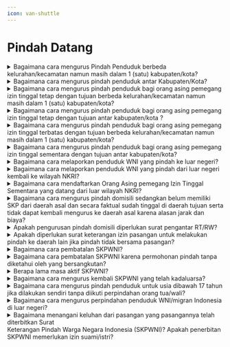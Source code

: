 ```yaml
---
icon: van-shuttle
---
```


# Pindah Datang

<details>

<summary>Bagaimana cara mengurus Pindah Penduduk berbeda kelurahan/kecamatan namun masih dalam 1 (satu) kabupaten/kota?</summary>

Berdasarkan ketentutan Pasal 25 ayat (3)&#x20;Peraturan Presiden 96 Tahun 2018 bahwa syarat&#x20;pengurusan pindah penduduk adalah Fotokopi Kartu&#x20;Keluarga, dengan tata caranya sebagai berikut:

1. WNI mengisi Formulir Pendaftaran Perpindahan   &#x20;Penduduk (F-1.03);
2. WNI melampirkan fotokopi KK;
3. Dalam hal penduduk menumpang KK, menyewa   &#x20;rumah, kontrak dan kost perlu menyerahkan surat   &#x20;pernyataan tidak keberatan dari pemilik rumah;
4. Apabila Kepala Keluarga dan seluruh anggota   &#x20;keluarga pindah, maka Disdukcapil   \
   Kabupaten/Kota menerbitkan KK dengan nomor&#x20;   KK tetap;
5. Dalam hal Kepala Keluarga tidak pindah, maka   &#x20;Disdukcapil Kabupaten/Kota menerbitkan KK   &#x20;dengan nomor KK tetap;
6. Dalam hal Kepala Keluarga pindah namun   &#x20;anggota keluarga tidak pindah, maka Disdukcapil   &#x20;menerbitkan KK dengan nomor KK baru;
7. Dalam hal anggota keluarga yang tidak pindah   &#x20;dan tidak memenuhi syarat menjadi Kepala   &#x20;Keluarga maka ditumpangkan ke Kartu Keluarga   &#x20;lainnya dan diterbitkan Kartu Keluarga karena   &#x20;menumpang;
8. Disdukcapil menarik KTP-el dan/atau KIA bagi   &#x20;penduduk yang pindah dan mengganti KTP-el   &#x20;dan/atau KIA dengan alamat baru;   &#x20;
9. Disdukcapil memusnahkan KTP-el dan/atau KIA   &#x20;alamat lama; dan
10. Disdukcapil menerbitkan KK bagi penduduk yang    &#x20;pindah dengan alamat baru.

Catatan:

1. Tidak perlu diterbitkan SKPWNI;
2. Untuk pelayanan online/daring, persyaratan yang   &#x20;discan/difoto untuk diunggah harus aslinya.

**Sumber rujukan:**

* Pasal 25 ayat (3) Peraturan Presiden Nomor 96  &#x20;Tahun 2018 tentang Persyaratan dan Tata Cara  &#x20;Pendaftaran Penduduk dan Pencatatan Sipil. ([link](https://peraturan.go.id/id/perpres-no-96-tahun-2018))
* Peraturan Menteri Dalam Negeri Nomor 109 Tahun  &#x20;2019 tentang Formulir dan Buku Yang Digunakan  &#x20;Dalam Administrasi Kependudukan. ([link](https://peraturan.go.id/id/permendagri-no-109-tahun-2019))
* Surat Edaran Dirjen Dukcapil Nomor  &#x20;470/13287/Dukcapil Tanggal 28 September 2021  &#x20;Tentang Jenis Layanan, Persyaratan dan  &#x20;Penjelasan Pendaftaran Penduduk dan Pencatatan.

{% hint style="success" %}
Dibuat:  23 Juni 2025 10:00 WIB | Perubahan terakhir: 23 Juni 2025 10:00 WIB
{% endhint %}

</details>



<details>

<summary>Bagaimana cara mengurus pindah penduduk antar Kabupaten/Kota?</summary>

Berdasarkan ketentutan Pasal 25 ayat (3)&#x20;Peraturan Presiden 96 Tahun 2018 bahwa syarat&#x20;pengurusan pindah penduduk adalah Fotokopi Kartu&#x20;Keluarga. Penduduk mengurus penerbitan Surat&#x20;Keterangan Pindah WNI (SKPWNI) dari Disdukcapil&#x20;daerah asal selanjutnya SKPWNI diserahkan ke&#x20;Disdukcapil daerah tujuan untuk dilakukan penerbitan&#x20;KK dan KTP-el/KIA dengan alamat baru.

**Tata cara mengurus SKPWNI dari daerah asal:**

1. WNI mengisi Formulir Pendaftaran Perpindahan   &#x20;Penduduk (F-1.03);
2. WNI melampirkan fotokopi KK;
3. Dinas menerbitkan KK dengan nomor KK tetap   &#x20;apabila Kepala Keluarga tidak pindah;
4. Dinas menerbitkan KK dengan nomor KK baru   &#x20;apabila Kepala Keluarga pindah namun  anggota   &#x20;keluarga tidak pindah;
5. Dalam hal seluruh anggota keluarga masih   &#x20;berusia di bawah 17 tahun tidak pindah, maka   &#x20;diperlukan kepala keluarga yang telah dewasa.   &#x20;Solusinya adalah ada Saudara yang bersedia   &#x20;pindah menjadi Kepala Keluarga di dalam   &#x20;Keluarga ini atau anak-anak dimaksud dititipkan   &#x20;pada Kartu Keluarga saudaranya yang terdekat   &#x20;dengan membuat surat pernyataan bersedia   &#x20;menjadi wali;
6. Disdukcapil menerbitkan SKPWNI bagi penduduk   &#x20;yang pindah; dan
7. Disdukcapil tidak menarik KTPel dan/atau KIA   &#x20;penduduk yang pindah, karena KTPel dan/atau   &#x20;KIA ditarik di daerah tujuan.

**Catatan:**\
Untuk pelayanan online/Daring, persyaratan yang&#x20;discan/difoto untuk diunggah harus aslinya.

**Tata cara ketika telah berada di daerah tujuan:**

1. WNI menyerahkan **SKPWNI** di Disdukcapil   &#x20;Tujuan;
2. Dalam hal WNI menumpang KK, menyewa rumah,   &#x20;kontrak dan kost perlu menyerahkan surat   &#x20;pernyataan tidak keberatan dari pemilik rumah di   &#x20;tempat layanan tujuan;
3. WNI menyerahkan KTPel dan/atau KIA alamat   &#x20;lama untuk diterbitkan KTP-el dan/atau KIA   &#x20;dengan alamat baru; dan
4. Dalam hal WNI secara faktual sudah berada di   &#x20;daerah tujuan dan belum mempunyai SKP   &#x20;maka Disdukcapil tujuan membantu komunikasi   &#x20;melalui media elektronik untuk pengurusan SKP   &#x20;dengan Disdukcapil daerah asal dilengkapi   &#x20;dengan:
   1. WNI mengisi Formulir Pendaftaran      &#x20;Perpindahan Penduduk (F-1.03);
   2. WNI melampirkan fotokopi KK;
   3. Dalam hal WNI tidak dapat melampirkan KK,      &#x20;maka WNI dapat mengisi Formulir      \
      Pendaftaran Perpindahan Penduduk (F-1.03)      &#x20;secara lengkap dengan meminta informasi      &#x20;NIK dan Nomor KK ke Disdukcapil daerah      &#x20;tujuan. Disdukcapil daerah tujuan melakukan      &#x20;pencarian data melalui SIAK Konsolidasi      &#x20;untuk mengetahui NIK dan Nomor KK;
   4. Dinas daerah tujuan membuat surat      &#x20;permohonan kepada Disdukcapil daerah asal      \
      agar melakukan penerbitan SKPWNI.      &#x20;Permohonan ini dengan melampirkan Formulir      \
      Pendaftaran Perpindahan Penduduk (F-1.03).
5. Disdukcapil menerbitkan KTP-el dan/atau KIA   &#x20;dengan alamat baru.
6. Disdukcapil memusnahkan KTP-el dan/atau KIA   &#x20;alamat lama.

**Sumber rujukan:**

* Pasal 25 ayat (3) Peraturan Presiden Nomor 96  Tahun 2018 tentang Persyaratan dan Tata Cara  &#x20;Pendaftaran Penduduk dan Pencatatan Sipil. ([link](https://peraturan.go.id/id/permendagri-no-108-tahun-2019))
* Pasal 31 Peraturan Menteri Dalam Negeri Nomor  &#x20;108 Tahun 2019 Persyaratan dan Tata Cara  &#x20;Pendaftaran Penduduk dan Pencatatan Sipil. ([link](https://peraturan.go.id/id/permendagri-no-108-tahun-2019))
* Peraturan Menteri Dalam Negeri Nomor 109 Tahun  &#x20;2019 tentang Formulir dan Buku Yang Digunakan  &#x20;Dalam Administrasi Kependudukan. ([link](https://peraturan.go.id/id/permendagri-no-109-tahun-2019))
* Surat Edaran Dirjen Dukcapil No.  &#x20;470/13287/Dukcapil Tanggal 28 September 2021  \
  Tentang Jenis Layanan, Persyaratan dan  &#x20;Penjelasan Pendaftaran Penduduk dan Pencatatan sipil

{% hint style="success" %}
Dibuat:  23 Juni 2025 10:00 WIB | Perubahan terakhir: 23 Juni 2025 10:00 WIB
{% endhint %}

</details>



<details>

<summary>Bagaimana cara mengurus pindah penduduk bagi orang asing pemegang izin tinggal tetap dengan tujuan berbeda kelurahan/kecamatan namun masih dalam 1 (satu) kabupaten/kota?</summary>

Berdasarkan ketentutan Pasal 27 ayat (2) Peraturan Presiden Nomor 96 Tahun 2018 bahwa syarat pengurusan pindah penduduk orang asing pemegang izin tinggal tetap adalah:

1. Fotokopi Kartu Keluarga;&#x20;
2. Fotokopi KTP-el;&#x20;
3. Fotokopi Dokumen Perjalanan; dan&#x20;
4. Fotokopi kartu izin tinggal tetap.&#x20;

Tata cara:&#x20;

1. OA mengisi Formulir Pendaftaran Perpindahan Penduduk (F-1.03); 37&#x20;
2. OA melampirkan fotokopi KK, KTP-el, Dokumen Perjalanan dan kartu izin tinggal tetap;
3. Dalam hal OA menumpang KK, menyewa rumah, kontrak dan kost perlu menyerahkan surat pernyataan tidak keberatan dari pemilik rumah;&#x20;
4. Disdukcapil menarik KTP-el dan/atau KIA bagi OA yang pindah dan mengganti KTP-el dan/atau KIA dengan alamat baru;&#x20;
5. Disdukcapil memusnahkan KTP-el dan/atau KIA alamat lama; dan
6. Disdukcapil menerbitkan KK bagi OA yang pindah dengan alamat baru.&#x20;

Catatan:&#x20;

1. Tidak perlu diterbitkan SKP;&#x20;
2. Untuk pelayanan online/daring, persyaratan yang discan/difoto untuk diunggah harus aslinya.&#x20;

**Sumber rujukan:**

* Pasal 27 ayat (2) Peraturan Presiden Nomor 96 Tahun 2018 tentang Persyaratan dan Tata Cara Pendaftaran Penduduk dan Pencatatan Sipil. ([link](https://peraturan.go.id/id/perpres-no-96-tahun-2018))
* Peraturan Menteri Dalam Negeri Nomor 109 Tahun 2019 tentang Formulir dan Buku Yang Digunakan Dalam Administrasi Kependudukan.([link](https://peraturan.go.id/id/permendagri-no-109-tahun-2019))
* Surat Dirjen Dukcapil yang ditujukan kepada Kepala Dinas Dukcapil di Seluruh Indonesia Nomor 470/13287/Dukcapil tanggal 28 September 2021 hal Jenis Layanan, Persyaratan dan Penjelasan Pendaftaran Penduduk dan Pencatatan Sipil.

</details>



<details>

<summary>Bagaimana cara mengurus pindah penduduk bagi orang asing pemegang izin tinggal tetap dengan tujuan antar kabupaten/kota ?</summary>

Berdasarkan ketentutan Pasal 27 ayat (2) Peraturan Presiden Nomor 96 Tahun 2018 bahwa syarat pengurusan pindah penduduk orang asing pemegang izin tinggal tetap adalah:&#x20;

1. Fotokopi Kartu Keluarga;&#x20;
2. Fotokopi KTP-el;&#x20;
3. Fotokopi Dokumen Perjalanan; dan&#x20;
4. Fotokopi kartu izin tinggal tetap.&#x20;

Orang Asing mengurus penerbitan Surat Keterangan Pindah (SKP) dari Disdukcapil daerah asal selanjutnya SKP diserahkan ke Disdukcapil daerah tujuan untuk dilakukan penerbitan KK dan KTP-el/KIA yang baru.&#x20;

Tata cara mengurus SKP dari daerah asal:&#x20;

1. OA mengisi Formulir Pendaftaran Perpindahan Penduduk (F-1.03);&#x20;
2. OA melampirkan fotokopi KK, KTP-el, Dokumen Perjalanan dan KITAP;&#x20;
3. Disdukcapil menerbitkan SKP bagi OA yang pindah; dan&#x20;
4. Disdukcapil tidak menarik KTP-el dan/atau KIA OA yang pindah, karena KTP-el dan/atau KIA ditarik di daerah tujuan.&#x20;

Tata cara mengurus pindah di daerah tujuan:&#x20;

1. OA menyerahkan SKP di Disdukcapil tujuan;&#x20;
2. Dalam hal OA menumpang KK, menyewa rumah, kontrak dan kost perlu menyerahkan surat pernyataan tidak keberatan dari pemilik rumah di tempat layanan tujuan;&#x20;
3. OA menyerahkan KTP-el dan/atau KIA alamat lama untuk diterbitkan KTP-el dan/atau KIA dengan alamat baru; dan&#x20;
4. Disdukcapil memusnahkan KTP-el dan/atau KIA alamat lama.&#x20;

**Sumber rujukan:**

* Pasal 27 ayat (2) Peraturan Presiden Nomor 96 Tahun 2018 tentang Persyaratan dan Tata Cara Pendaftaran Penduduk dan Pencatatan Sipil.([link](https://peraturan.go.id/id/perpres-no-96-tahun-2018))
* Peraturan Menteri Dalam Negeri Nomor 109 Tahun 2019 tentang Formulir dan Buku Yang Digunakan Dalam Administrasi Kependudukan.([link](https://peraturan.go.id/id/permendagri-no-109-tahun-2019))
* Surat Dirjen Dukcapil yang ditujukan kepada Kepala Dinas Dukcapil di Seluruh Indonesia Nomor 470/13287/Dukcapil tanggal 28 September 2021 hal Jenis Layanan, Persyaratan dan Penjelasan Pendaftaran Penduduk dan Pencatatan Sipil

</details>



<details>

<summary>Bagaimana cara mengurus pindah penduduk bagi orang asing pemegang izin tinggal terbatas dengan tujuan berbeda kelurahan/kecamatan namun masih dalam 1 (satu) kabupaten/kota?</summary>

Berdasarkan ketentutan Pasal 27 ayat (3)&#x20;Peraturan Presiden Nomor 96 Tahun 2018 bahwa&#x20;syarat pengurusan pindah penduduk orang asing&#x20;pemegang izin tinggal sementara adalah:

1. Fotokopi surat keterangan tempat tinggal;
2. Fotokopi Dokumen Perjalanan; dan
3. Fotokopi kartu izin tinggal terbatas.

Tata cara:

1. OA mengisi F-1.03;
2. OA melampirkan fotokopi SKTT, Dokumen   &#x20;Perjalanan dan KITAS;
3. Dalam hal OA menumpang KK, menyewa rumah,   &#x20;kontrak dan kost perlu menyerahkan surat   &#x20;pernyataan tidak keberatan dari pemilik rumah;
4. Disdukcapil menarik SKTT bagi OA yang pindah   &#x20;dan mengganti SKTT dengan alamat baru; dan
5. Disdukcapil menerbitkan SKTT bagi OA yang   &#x20;pindah dengan alamat baru.

Catatan:\
Tidak perlu diterbitkan SKP.

**Sumber rujukan:**

* Pasal 27 ayat (3) Peraturan Presiden Nomor 96  &#x20;Tahun 2018 tentang Persyaratan dan Tata Cara  &#x20;Pendaftaran Penduduk dan Pencatatan Sipil.([link](https://peraturan.go.id/id/perpres-no-96-tahun-2018))
* Peraturan Menteri Dalam Negeri Nomor 109 Tahun  &#x20;2019 tentang Formulir dan Buku Yang Digunakan  &#x20;Dalam Administrasi Kependudukan.([link](https://peraturan.go.id/id/permendagri-no-109-tahun-2019))
* Surat Edaran Dirjen Dukcapil Nomor  &#x20;470/13287/Dukcapil Tanggal 28 September 2021  \
  Tentang Jenis Layanan, Persyaratan dan  &#x20;Penjelasan Pendaftaran Penduduk dan Pencatatan  &#x20;Sipil.

{% hint style="success" %}
Dibuat:  23 Juni 2025 10:00 WIB | Perubahan terakhir: 23 Juni 2025 10:00 WIB
{% endhint %}

</details>



<details>

<summary>Bagaimana cara mengurus pindah penduduk bagi orang asing pemegang izin tinggal sementara dengan tujuan antar kabupaten/kota?</summary>

Berdasarkan ketentutan Pasal 27 ayat (3)&#x20;Peraturan Presiden Nomor 96 Tahun 2018 bahwa&#x20;syarat pengurusan pindah penduduk orang asing&#x20;pemegang izin tinggal sementara adalah:

1. Fotokopi surat keterangan tempat tinggal;
2. Fotokopi Dokumen Perjalanan; dan
3. Fotokopi kartu izin tinggal terbatas.

Orang asing mengurus penerbitan Surat&#x20;Keterangan Pindah (SKP) dari Disdukcapil daerah asal&#x20;selanjutnya SKP diserahkan ke Disdukcapil daerah&#x20;tujuan untuk dilakukan penerbitan SKTT yang baru.&#x20;

Tata cara mengurus SKP dari daerah asal:

1. OA mengisi Formulir Pendaftaran Perpindahan   &#x20;Penduduk (F-1.03);
2. OA melampirkan fotokopi SKTT, Dokumen   &#x20;Perjalanan dan KITAS (ditambah);
3. Disdukcapil menerbitkan SKP bagi OA yang   &#x20;pindah; dan
4. Disdukcapil tidak menarik SKTT OA yang pindah,   &#x20;karena SKTT ditarik di daerah tujuan.

Tata cara mengurus pindah di daerah tujuan:

1. OA menyerahkan SKP di Disdukcapi Tujuan
2. Dalam hal OA menempati rumah orang lain,   &#x20;kontrak dan kost perlu menyerahkan surat   &#x20;pernyataan tidak keberatan dari pemilik rumah.
3. OA menyerahkan SKTT alamat lama untuk   &#x20;diterbitkan SKTT dengan alamat baru

**Sumber rujukan:**

* Pasal 27 ayat (3) Peraturan Presiden Nomor 96  &#x20;Tahun 2018 tentang Persyaratan dan Tata Cara  &#x20;Pendaftaran Penduduk dan Pencatatan Sipil. ([link](https://peraturan.go.id/id/perpres-no-96-tahun-2018))
* Peraturan Menteri Dalam Negeri Nomor 109 Tahun  &#x20;2019 tentang Formulir Dan Buku Yang Digunakan  &#x20;Dalam Administrasi Kependudukan.([link](https://peraturan.go.id/id/permendagri-no-109-tahun-2019))
* Surat Dirjen Dukcapil yang ditujukan kepada Kepala  &#x20;Dinas Dukcapil di Seluruh Indonesia Nomor  &#x20;470/13287/Dukcapil tanggal 28 September 2021 hal  &#x20;Jenis Layanan, Persyaratan dan Penjelasan  &#x20;Pendaftaran Penduduk dan Pencatatan Sipil.

{% hint style="success" %}
Dibuat:  23 Juni 2025 10:00 WIB | Perubahan terakhir: 23 Juni 2025 10:00 WIB
{% endhint %}

</details>



<details>

<summary>Bagaimana cara melaporkan penduduk WNI yang pindah ke luar negeri?</summary>

Berdasarkan ketentutan Pasal 28 ayat (2)&#x20;Peraturan Presiden Nomor 96 Tahun 2018 bahwa&#x20;syarat pengurusan pindah WNI ke luar negeri adalah&#x20;Kartu Keluarga dan KTP-el, dengan tata cara sebagai&#x20;berikut:

1. WNI mengisi Formulir Pendaftaran Perpindahan   &#x20;Penduduk (F-1.03);
2. WNI menyerahkan KK, KTP-el dan/atau KIA   &#x20;kepada Disdukcapi;
3. Disdukcapil menyerahkan SKPLN;
4. Disdukcapil mengganti KK dan menerbitkan KK   &#x20;dengan nomor KK tetap apabila Kepala Keluarga   &#x20;tidak pindah;
5. Disdukcapil menerbitkan KK dengan nomor KK   &#x20;baru apabila Kepala Keluarga pindah namun   &#x20;anggota keluarga tidak pindah; dan
6. Dalam hal seluruh anggota keluarga masih berusia   &#x20;di bawah 17 tahun tidak pindah, maka diperlukan   &#x20;kepala keluarga yang telah dewasa. Solusinya   &#x20;adalah ada Saudara yang bersedia pindah menjadi   &#x20;Kepala Keluarga di dalam Keluarga ini atau anak-anak dimaksud dititipkan pada Kartu Keluarga   &#x20;Saudaranya yang terdekat dengan membuat surat   &#x20;pernyataan bersedia menjadi wali.

Catatan:&#x20;\
WNI yang telah pindah dan berstatus menetap di luar&#x20;negeri wajib melaporkan kepada Perwakilan Republik&#x20;Indonesia paling lambat 30 hari sejak kedatangannya&#x20;sesuai Pasal 18 ayat (3) UU 23/2006.

**Sumber rujukan:**

* Pasal 18 ayat (3) Undang-Undang Nomor 23 Tahun  &#x20;2006 tentang Administrasi Kependudukan. ([link](https://peraturan.go.id/id/uu-no-23-tahun-2006))
* Pasal 28 ayat (2) Peraturan Presiden Nomor 96  &#x20;Tahun 2018 tentang Persyaratan dan Tata Cara  &#x20;Pendaftaran Penduduk dan Pencatatan Sipil.([link](https://peraturan.go.id/id/perpres-no-96-tahun-2018))
* Peraturan Menteri Dalam Negeri Nomor 109 Tahun  &#x20;2019 tentang Formulir dan Buku Yang Digunakan  &#x20;Dalam Administrasi Kependudukan. ([link](https://peraturan.go.id/id/permendagri-no-109-tahun-2019))
* Surat Edaran Dirjen Dukcapil No.  &#x20;470/13287/Dukcapil Tanggal 28 September 2021  \
  Tentang Jenis Layanan, Persyaratan dan  &#x20;Penjelasan Pendaftaran Penduduk dan Pencatatan  &#x20;Sipil.

{% hint style="success" %}
Dibuat:  23 Juni 2025 10:00 WIB | Perubahan terakhir: 23 Juni 2025 10:00 WIB
{% endhint %}

</details>



<details>

<summary>Bagaimana cara melaporkan penduduk WNI yang pindah dari luar negeri kembali ke wilayah NKRI?</summary>

Berdasarkan ketentutan Pasal 28 ayat (4)&#x20;Peraturan Presiden Nomor 96 Tahun 2018 bahwa&#x20;syarat pengurusan pindah WNI dari luar negeri adalah&#x20;Fotokopi Dokumen Perjalanan Republik Indonesia&#x20;dan SKPLN dari Disdukcapi atau SKP dari&#x20;perwakilan RI.

Tata cara:

1. WNI mengisi Formulir Pendaftaran Perpindahan   &#x20;Penduduk (F-1.03);
2. WNI menyerahkan fotokopi Dokumen Perjalanan   &#x20;RI/SPLP;
3. WNI menyerahkan SKPLN dari Disdukcapi (yang   &#x20;pernah diterbitkan) atau SKP dari Perwakilan RI   &#x20;atau SPNIK atau surat pernyataan; dan
4. Disdukcapil menerbitkan/mengaktifkan KK, KTP-el   &#x20;dan KIA sesuai alamat di dalam wilayah NKRI.

Catatan:\
WNI yang datang dari luar negeri wajib melaporkan&#x20;kedatangannya kepada Instansi Pelaksana paling&#x20;lambat 14 hari sejak tanggal kedatangan sesuai Pasal&#x20;19 ayat (1) UU Nomor 23 Tahun 2006.

**Sumber rujukan:**

* Pasal 19 ayat (1) Undang-Undang Nomor 23 Tahun  &#x20;2006 tentang Administrasi Kependudukan. ([link](https://peraturan.go.id/id/uu-no-23-tahun-2006))
* Pasal 28 ayat (4) Peraturan Presiden Nomor 96  &#x20;Tahun 2018 tentang Persyaratan dan Tata Cara  &#x20;Pendaftaran Penduduk dan Pencatatan Sipil. ([link](https://peraturan.go.id/id/perpres-no-96-tahun-2018))
* Peraturan Menteri Dalam Negeri Nomor 109 Tahun  &#x20;2019 tentang Formulir dan Buku Yang Digunakan  &#x20;Dalam Administrasi Kependudukan. ([link](https://peraturan.go.id/id/permendagri-no-109-tahun-2019))
* Surat Edaran Dirjen Dukcapil No.  &#x20;470/13287/Dukcapil Tanggal 28 September 2021  \
  Tentang Jenis Layanan, Persyaratan dan  &#x20;Penjelasan Pendaftaran Penduduk dan Pencatatan  &#x20;Sipil.

{% hint style="success" %}
Dibuat:  23 Juni 2025 10:00 WIB | Perubahan terakhir: 23 Juni 2025 10:00 WIB
{% endhint %}

</details>



<details>

<summary>Bagaimana cara mendaftarkan Orang Asing pemegang Izin Tinggal Sementara yang datang dari luar wilayah NKRI?</summary>

Berdasarkan ketentutan Pasal 28 ayat (5)&#x20;Peraturan Presiden Nomor 96 Tahun 2018 bahwa&#x20;syarat pengurusan pindah WNI dari luar negeri adalah&#x20;Fotokopi Dokumen Perjalanan dan Fotokopi Kartu&#x20;Izin Tinggal Terbatas

Tata cara:

1. OA mengisi Formulir Pendaftaran Perpindahan   &#x20;Penduduk (F-1.03);
2. OA menyerahkan fotokopi Dokumen Perjalanan   &#x20;dan kartu izin tinggal terbatas;
3. Dalam hal OA menumpang KK, menyewa rumah,   &#x20;kontrak dan kost perlu menyerahkan surat   &#x20;pernyataan tidak keberatan dari pemilik rumah; dan
4. Disdukcapil menerbitkan Surat Keterangan   &#x20;Tempat Tinggal dengan masa berlaku sesuai izin   &#x20;tinggal terbatas.

Catatan:\
OA wajib melaporkan kepada Instansi Pelaksana&#x20;paling lambat 14 (empat belas) hari sejak diterbitkan&#x20;ITAS sebagai dasar penerbitan SKTT sesuai Pasal 20&#x20;ayat (1) UU 23/2006.

**Sumber rujukan:**

* Pasal 20 ayat (1) Undang-undang Nomor 23 Tahun  &#x20;2006 tentang Administrasi Kependudukan. ([link](https://peraturan.go.id/id/uu-no-23-tahun-2006))
* Pasal 28 ayat (5) Peraturan Presiden Nomor 96  &#x20;Tahun 2018 tentang Persyaratan dan Tata Cara  &#x20;Pendaftaran Penduduk dan Pencatatan Sipil.([link](https://peraturan.go.id/id/perpres-no-96-tahun-2018))
* Peraturan Menteri Dalam Negeri Nomor 109 Tahun  &#x20;2019 tentang Formulir dan Buku Yang Digunakan  &#x20;Dalam Administrasi Kependudukan. ([link](https://peraturan.go.id/id/permendagri-no-109-tahun-2019))
* Surat Edaran Dirjen Dukcapil Nomor  &#x20;470/13287/Dukcapil Tanggal 28 September 2021  \
  Tentang Jenis Layanan, Persyaratan dan  &#x20;Penjelasan Pendaftaran Penduduk dan Pencatatan  &#x20;Sipil.

{% hint style="success" %}
Dibuat:  23 Juni 2025 10:00 WIB | Perubahan terakhir: 23 Juni 2025 10:00 WIB
{% endhint %}

</details>



<details>

<summary>Bagaimana cara mengurus pindah domisili sedangkan belum memiliki SKP dari daerah asal dan secara faktual sudah tinggal di daerah tujuan serta tidak dapat kembali mengurus ke daerah asal karena alasan jarak dan biaya?</summary>

Jika secara faktual penduduk telah tinggal di&#x20;daerah tujuan dan belum mengurus SKPWNI karena&#x20;terkendala seperti karena jarak jauh dan biaya yang&#x20;mahal maka pengurusan SKPWNI dapat dibantu oleh&#x20;Disdukcapil daerah tujuan sesuai amanat Pasal 31&#x20;Peraturan Menteri Dalam Negeri 108 Tahun 2019,&#x20;“Dalam hal Penduduk secara faktual telah berdomisili&#x20;di Kabupaten/Kota daerah tujuan, Disdukcapil&#x20;Kaupaten/Kota atau UPT Disdukcapil Kabupaten/Kota&#x20;daerah tujuan membantu komunikasi pengurusan SKP&#x20;melalui surat elektronik atau media elektronik lainnya&#x20;ke Disdukcapil Kabupaten/Kota daerah asal guna&#x20;mendapatkan SKP”.

**Sumber rujukan:**

* Pasal 31 Peraturan Menteri Dalam Negeri Nomor 108  &#x20;Tahun 2019 Persyaratan dan Tata Cara Pendaftaran  &#x20;Penduduk dan Pencatatan Sipil. ([link](https://peraturan.go.id/id/permendagri-no-108-tahun-2019))

{% hint style="success" %}
Dibuat:  23 Juni 2025 10:00 WIB | Perubahan terakhir: 23 Juni 2025 10:00 WIB
{% endhint %}

</details>



<details>

<summary>Apakah pengurusan pindah domisili diperlukan surat pengantar RT/RW?</summary>

Proses penerbitan SKPWNI telah diatur pada Peraturan Presiden Nomor 96 Tahun 2018 dan Peraturan Menteri Dalam Negeri Nomor 108 Tahun 2019 bahwa pengurusan SKPWNI sudah tidak diperlukan lagi pengantar RT/RW maupun kelurahan.&#x20;

**Sumber rujukan:**

* Pasal 25 ayat (3) Peraturan Presiden Nomor 96 Tahun 2018 tentang Persyaratan dan Tata Cara Pendaftaran Penduduk dan Pencatatan Sipil. ([link](https://peraturan.go.id/id/perpres-no-96-tahun-2018))
* Pasal 28 ayat (1) Peraturan Menteri Dalam Negeri 47 Nomor 108 Tahun 2019 Persyaratan dan Tata Cara Pendaftaran Penduduk dan Pencatatan Sipil.([link](https://peraturan.go.id/id/permendagri-no-108-tahun-2019))
* Surat Edaran Dirjen Dukcapil Nomor 471.12/18749/Dukcapil tanggal 10 Oktober 2018 tentang Pindah Datang Penduduk.

</details>



<details>

<summary>Apakah diperlukan surat keterangan izin pasangan untuk melakukan pindah ke daerah lain jika pindah tidak bersama pasangan?</summary>

Proses penerbitan SKPWNI sebagaimana diatur&#x20;pada Peraturan Presiden 96 Tahun 2018 dan&#x20;Permendagri 108 Tahun 2019 bahwa pengurusan&#x20;SKPWNI hanya mensyaratkan fotokopi Kartu Keluarga&#x20;dan tidak tercantum syarat surat keterangan izin&#x20;pasangan.\
\
**Sumber rujukan:**

* Pasal 25 ayat (3) Peraturan Presiden Nomor 96  &#x20;Tahun 2018 tentang Persyaratan dan Tata Cara  &#x20;Pendaftaran Penduduk dan Pencatatan Sipil. ([link](https://peraturan.go.id/id/perpres-no-96-tahun-2018))
* Pasal 28 ayat (1) Peraturan Menteri Dalam Negeri  &#x20;Nomor 108 Tahun 2019 Persyaratan dan Tata Cara  &#x20;Pendaftaran Penduduk dan Pencatatan Sipil. ([link](https://peraturan.go.id/id/permendagri-no-108-tahun-2019))

{% hint style="success" %}
Dibuat:  23 Juni 2025 10:00 WIB | Perubahan terakhir: 23 Juni 2025 10:00 WIB
{% endhint %}

</details>



<details>

<summary>Bagaimana cara pembatalan SKPWNI?</summary>

Sesuai pasal 38 Peraturan Menteri Dalam&#x20;Negeri Nomor 108 Tahun 2019 bahwa pembatalan&#x20;SKWNI dapat dilakukan dengan membawa KK, KTPel, KIA dan SKPWNI ke Disdukcapil tempat penerbitan&#x20;SKPWNI untuk dilakukan pembatalan dokumen&#x20;pendaftaran penduduk dalam hal ini SKPWNI&#x20;berdasarkan berita acara.

**Sumber rujukan:**

* Pasal 38 Peraturan Menteri Dalam Negeri Nomor  &#x20;108 Tahun 2019 Persyaratan dan Tata Cara  &#x20;Pendaftaran Penduduk dan Pencatatan Sipil. ([link](https://peraturan.go.id/id/permendagri-no-108-tahun-2019))
* Sumber data: Pelaporan masalah pada lapor.go.id.

{% hint style="success" %}
Dibuat:  23 Juni 2025 10:00 WIB | Perubahan terakhir: 23 Juni 2025 10:00 WIB
{% endhint %}

</details>



<details>

<summary>Bagaimana cara pembatalan SKPWNI karena permohonan pindah tanpa diketahui oleh yang bersangkutan?</summary>

Proses pembatalan SKPWNI karena kesalahan proses penyalahgunaan dapat dilakukan di Disdukcapil yang menerbitkan SKPWNI dengan menerapkan asas contrarius actus dengan membawa dokumen pendukung.&#x20;

**Sumber rujukan:**

* Pasal 38 Peraturan Menteri Dalam Negeri Nomor 108 Tahun 2019 Persyaratan dan Tata Cara Pendaftaran Penduduk dan Pencatatan Sipil.([link](https://peraturan.go.id/id/permendagri-no-108-tahun-2019))
* Sumber data: Pelaporan masalah pada lapor.go.id.

</details>



<details>

<summary>Berapa lama masa aktif SKPWNI?</summary>

Sesuai Pasal 30 ayat (2) Peraturan Presiden Nomor 96 Tahun 2019 masa berlaku Surat Keterangan Pindah Warga Negara Indonesia (SKPWNI) adalah 100 hari.&#x20;

**Sumber rujukan:**

* Pasal 30 ayat (2) Peraturan Menteri Dalam Negeri Nomor 108 Tahun 2019 Persyaratan dan Tata Cara Pendaftaran Penduduk dan Pencatatan Sipil. ([link](https://peraturan.go.id/id/permendagri-no-108-tahun-2019))
* Sumber data: Pelaporan masalah pada lapor.go.id

</details>



<details>

<summary>Bagaimana cara mengurus kembali SKPWNI yang telah kadaluarsa?</summary>

Jika SKPWNI telah kadaluarsa maka dapat diurus kembali ke Disdukcapil daerah asal untuk menerbitkannya kembali. Jika domisli sudah terlanjut menetap di daerah tujuan maka dapat meminta bantuan ke Disdukcapil Kabupaten/Kota tujuan untuk mengkomunikasikan dengan Disdukcapil Kabupaten/Kota asal agar diterbitkan SKPWNI baru dari Disdukcapil Kabupaten/Kota asal.&#x20;

**Sumber rujukan:**

* Pasal 30 ayat (5) dan Pasal 31 Peraturan Menteri Dalam Negeri Nomor 108 Tahun 2019 Persyaratan dan Tata Cara Pendaftaran Penduduk dan Pencatatan Sipil.(p[link](https://peraturan.go.id/id/permendagri-no-108-tahun-2019))
* Sumber data: Pelaporan masalah pada lapor.go.id

</details>



<details>

<summary>Bagaimana cara mengurus pindah penduduk untuk usia dibawah 17 tahun jika dilakukan sendiri tanpa diikuti perpindahan orang tua/wali?</summary>

Berdasarkan Pasal 12 Peraturan Menteri Dalam Negeri Nomor 108 Tahun 2019 bahwa perpindahan penduduk untuk usia dibawah 17 tahun dapat dilakukan dengan melampirkan syarat lainnya yaitu surat kuasa pengasuhan anak dari orang tua/wali serta surat pernyataan bersedia menerima sebagai anggota keluarga dari kepala keluarga KK yang ditumpangi.

**Sumber rujukan:**

* Pasal 12 Peraturan Menteri Dalam Negeri Nomor 108 Tahun 2019 Persyaratan dan Tata Cara Pendaftaran Penduduk dan Pencatatan Sipil. ([link](https://peraturan.go.id/id/permendagri-no-108-tahun-2019))
* Sumber data: Pelaporan masalah pada lapor.go.id

</details>



<details>

<summary>Bagaimana cara mengurus perpindahan penduduk WNI/migran Indonesia di luar negeri?</summary>

Sesuai pasal 34 Peraturan Menteri Dalam Negeri Nomor 108 Tahun 2019 bahwa pendaftaran perpindahan WNI yang tinggal di luar negeri pindah ke negara lainnya dilakukan di Perwakilan Republik Indonesia untuk diterbitkan SKP. SKP tersebut kemudian diserahkan dan dilaporkan ke Kantor Perwakilan Republik Indonesia tujuan.&#x20;

**Sumber rujukan:**

* Pasal 34 dan 35 Peraturan Menteri Dalam Negeri Nomor 108 Tahun 2019 Persyaratan dan Tata Cara Pendaftaran Penduduk dan Pencatatan Sipil. ([link](https://peraturan.go.id/id/permendagri-no-108-tahun-2019))
* Sumber data: Pelaporan masalah pada lapor.go.id

</details>



<details>

<summary>Bagaimana menangani keluhan dari pasangan yang pasangannya telah diterbitkan Surat<br>Keterangan Pindah Warga Negara Indonesia (SKPWNI)? Apakah penerbitan SKPWNI memerlukan izin suami/istri?</summary>

Penerbitan Surat Keterangan Perempuan Warga&#x20;Negara Indonesia (SKPWNI) tidak memerlukan izin&#x20;suami/istri. Ini berarti bahwa seorang dapat&#x20;mengajukan permohonan dan menerima SKPWNI&#x20;tanpa persetujuan suami atau istri.

**Sumber rujukan:**\
Rapat Koordinasi Nasional Kependudukan dan&#x20;Pencatatan Sipil Tahun 2024, Batam, 27 s.d. 29&#x20;Februari 2024.

</details>
